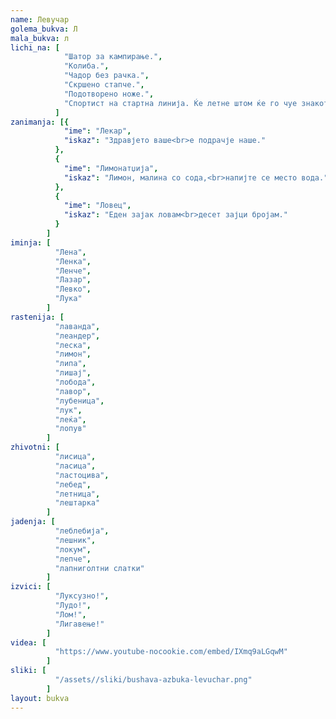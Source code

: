 ```yaml
---
name: Левучар
golema_bukva: Л
mala_bukva: л
lichi_na: [
            "Шатор за кампирање.",
            "Колиба.",
            "Чадор без рачка.",
            "Скршено стапче.",
            "Подотворено ноже.",
            "Спортист на стартна линија. Ќе летне штом ќе го чуе знакот."
          ]
zanimanja: [{
            "ime": "Лекар",
            "iskaz": "Здравјето ваше<br>е подрачје наше."
          },
          {
            "ime": "Лимонатџија",
            "iskaz": "Лимон, малина со сода,<br>напијте се место вода."
          },
          {
            "ime": "Ловец",
            "iskaz": "Еден зајак ловам<br>десет зајци бројам."
          }
        ]
iminja: [
          "Лена",
          "Ленка",
          "Ленче",
          "Лазар",
          "Левко",
          "Лука"
        ]
rastenija: [
          "лаванда",
          "леандер",
          "леска",
          "лимон",
          "липа",
          "лишај",
          "лобода",
          "лавор",
          "лубеница",
          "лук",
          "леќа",
          "лопув"
        ]
zhivotni: [
          "лисица",
          "ласица",
          "ластоцива",
          "лебед",
          "летница",
          "лештарка"
        ]
jadenja: [
          "леблебија",
          "лешник",
          "локум",
          "лепче",
          "лапниголтни слатки"
        ]
izvici: [
          "Луксузно!",
          "Лудо!",
          "Лом!",
          "Лигавење!"
        ]
videa: [
          "https://www.youtube-nocookie.com/embed/IXmq9aLGqwM"
        ]
sliki: [
          "/assets//sliki/bushava-azbuka-levuchar.png"
        ]
layout: bukva
---
```

